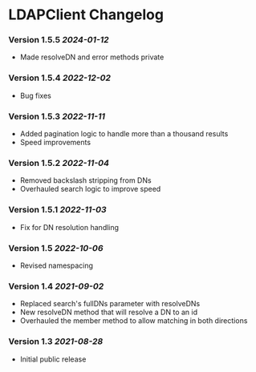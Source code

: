 # LDAPClient Changelog

### Version 1.5.5 *2024-01-12*
   - Made resolveDN and error methods private

### Version 1.5.4 *2022-12-02*
   - Bug fixes

### Version 1.5.3 *2022-11-11*
   - Added pagination logic to handle more than a thousand results
   - Speed improvements

### Version 1.5.2 *2022-11-04*
   - Removed backslash stripping from DNs
   - Overhauled search logic to improve speed

### Version 1.5.1 *2022-11-03*
   - Fix for DN resolution handling

### Version 1.5 *2022-10-06*
   - Revised namespacing

### Version 1.4 *2021-09-02*
   - Replaced search's fullDNs parameter with resolveDNs
   - New resolveDN method that will resolve a DN to an id
   - Overhauled the member method to allow matching in both directions

### Version 1.3 *2021-08-28*
   - Initial public release
